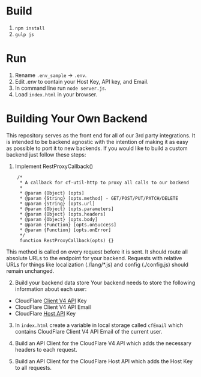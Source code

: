 # Build
1. `npm install`
2. `gulp js`

# Run
1. Rename `.env_sample` -> `.env`.
2. Edit .env to contain your Host Key, API key, and Email.
3. In command line run `node server.js`.
4. Load `index.html` in your browser.

# Building Your Own Backend
This repository serves as the front end for all of our 3rd party integrations.
It is intended to be backend agnostic with the intention of making it as easy as
possible to port it to new backends.  If you would like to build a custom backend
just follow these steps:

1. Implement RestProxyCallback()
```
    /*
     * A callback for cf-util-http to proxy all calls to our backend
     *
     * @param {Object} [opts]
     * @param {String} [opts.method] - GET/POST/PUT/PATCH/DELETE
     * @param {String} [opts.url]
     * @param {Object} [opts.parameters]
     * @param {Object} [opts.headers]
     * @param {Object} [opts.body]
     * @param {Function} [opts.onSuccess]
     * @param {Function} [opts.onError]
     */
     function RestProxyCallback(opts) {}
```
This method is called on every request before it is sent. It should route all
absolute URLs to the endpoint for your backend. Requests with
relative URLs for things like localization (./lang/*.js) and
config (./config.js) should remain unchanged.

2. Build your backend data store
Your backend needs to store the following information about each user:
* CloudFlare [Client V4 API](https://api.cloudflare.com/) Key
* CloudFlare Client V4 API Email
* CloudFlare [Host API](https://www.cloudflare.com/docs/host-api.html) Key

3. In `index.html` create a variable in local storage called `cfEmail` which contains
CloudFlare Client V4 API Email of the current user.

4. Build an API Client for the CloudFlare V4 API which adds the necessary headers
to each request.

5. Build an API Client for the CloudFlare Host API which adds the Host Key to all requests.
